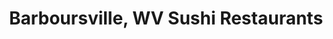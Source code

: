 ---
layout: city
title: Barboursville, WV Sushi Restaurants
permalink: /west-virginia/barboursville/
stateAbbr: WV
stateName: West Virginia
cityName: Barboursville
---